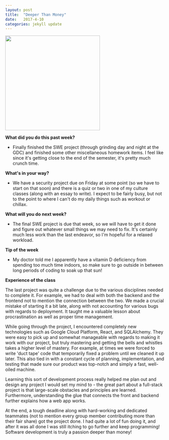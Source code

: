 ```yaml
---
layout: post
title:  "Deeper Than Money"
date:   2017-4-10
categories: jekyll update
---
```


<img src="/assets/profpic.JPG" width="300">

**What did you do this past week?**

- Finally finished the SWE project (through grinding day and night at the GDC) and finished some other miscellaneous homework items. I feel like since it's getting close to the end of the semester, it's pretty much crunch time.

**What's in your way?**

- We have a security project due on Friday at some point (so we have to start on that soon) and there is a quiz or two in one of my culture classes (along with an essay to write). I expect to be fairly busy, but not to the point to where I can't do my daily things such as workout or chillax.

**What will you do next week?**

- The final SWE project is due that week, so we will have to get it done and figure out whatever small things we may need to fix. It's certainly much less work than the last endeavor, so I'm hopeful for a relaxed workload.

**Tip of the week**

- My doctor told me I apparently have a vitamin D deficiency from spending too much time indoors, so make sure to go outside in between long periods of coding to soak up that sun!

**Experience of the class**

The last project was quite a challenge due to the various disciplines needed to complete it. For example, we had to deal with both the backend and the frontend not to mention the connection between the two. We made a crucial mistake of starting it a bit late, along with not accounting for various bugs with regards to deployment. It taught me a valuable lesson about procrastination as well as proper time management.

While going through the project, I encountered completely new technologies such as Google Cloud Platform, React, and SQLAlchemy. They were easy to pick up and somewhat manageable with regards to making it work with our project, but truly mastering and getting the bells and whistles takes a higher level of mastery. For example, at times we were forced to write 'duct tape' code that temporarily fixed a problem until we cleaned it up later. This also tied in with a constant cycle of planning, implementation, and testing that made sure our product was top-notch and simply a fast, well-oiled machine. 

Learning this sort of development process really helped me plan out and design any project I would set my mind to - the great part about a full-stack project is that large-scale obstacles and principles are learned. Furthermore, understanding the glue that connects the front and backend further explains how a web app works.

At the end, a tough deadline along with hard-working and dedicated teammates (not to mention every group member contributing more than their fair share) got the project done. I had quite a lot of fun doing it, and after it was all done I was still itching to go further and keep programming! Software development is truly a passion deeper than money!